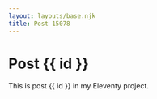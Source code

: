 ```yaml
---
layout: layouts/base.njk
title: Post 15078
---
```


# Post {{ id }}

This is post {{ id }} in my Eleventy project.
